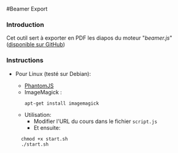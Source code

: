 #Beamer Export
### Introduction
Cet outil sert à exporter en PDF les diapos du moteur "*beamer.js*" ([disponible sur GitHub](https://github.com/CedricDinont/Beamer.js))

### Instructions

* Pour Linux (testé sur Debian):

  * [PhantomJS](http://phantomjs.org/download.html)
  * ImageMagick :
    ```
    apt-get install imagemagick
    ```
  * Utilisation:
    * Modifier l'URL du cours dans le fichier ```script.js```
    * Et ensuite:
  ```
    chmod +x start.sh
    ./start.sh
  ```
